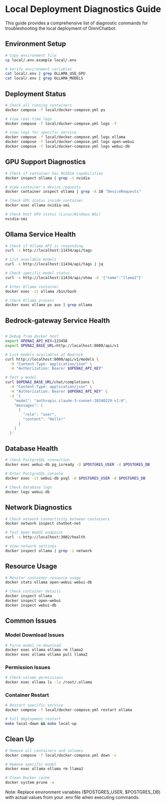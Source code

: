 # Local Deployment Diagnostics Guide

This guide provides a comprehensive list of diagnostic commands for troubleshooting the local deployment of OmniChatbot.

## Environment Setup

```bash
# Copy environment file
cp local/.env.example local/.env

# Verify environment variables
cat local/.env | grep OLLAMA_USE_GPU
cat local/.env | grep OLLAMA_MODELS
```

## Deployment Status

```bash
# Check all running containers
docker compose -f local/docker-compose.yml ps

# View real-time logs
docker compose -f local/docker-compose.yml logs -f

# View logs for specific service
docker compose -f local/docker-compose.yml logs ollama
docker compose -f local/docker-compose.yml logs open-webui
docker compose -f local/docker-compose.yml logs webui-db
```

## GPU Support Diagnostics

```bash
# Check if container has NVIDIA capabilities
docker inspect ollama | grep -i nvidia

# View container's device requests
docker container inspect ollama | grep -A 10 "DeviceRequests"

# Check GPU status inside container
docker exec ollama nvidia-smi

# Check host GPU status (Linux/Windows WSL)
nvidia-smi
```

## Ollama Service Health

```bash
# Check if Ollama API is responding
curl -s http://localhost:11434/api/tags

# List available models
curl -s http://localhost:11434/api/tags | jq

# Check specific model status
curl -s http://localhost:11434/api/show -d '{"name":"llama2"}'

# Enter Ollama container
docker exec -it ollama /bin/bash

# Check Ollama process
docker exec ollama ps aux | grep ollama
```

## Bedrock-gateway Service Health

```bash

# Debug from docker host
export OPENAI_API_KEY=123456
export OPENAI_BASE_URL=http://localhost:8000/api/v1

# List models availables at Bedrock
curl http://localhost:8000/api/v1/models \
  -H "Content-Type: application/json" \
  -H "Authorization: Bearer $OPENAI_API_KEY"

# Test a model
curl $OPENAI_BASE_URL/chat/completions \
  -H "Content-Type: application/json" \
  -H "Authorization: Bearer $OPENAI_API_KEY" \
  -d '{
    "model": "anthropic.claude-3-sonnet-20240229-v1:0",
    "messages": [
      {
        "role": "user",
        "content": "Hello!"
      }
    ]
  }'


```


## Database Health

```bash
# Check PostgreSQL connection
docker exec webui-db pg_isready -U $POSTGRES_USER -d $POSTGRES_DB

# Enter PostgreSQL console
docker exec -it webui-db psql -U $POSTGRES_USER -d $POSTGRES_DB

# Check database logs
docker logs webui-db
```

## Network Diagnostics

```bash
# Check network connectivity between containers
docker network inspect chatbot-net

# Test Open WebUI endpoint
curl -s http://localhost:3002/health

# View network settings
docker inspect ollama | grep -i network
```

## Resource Usage

```bash
# Monitor container resource usage
docker stats ollama open-webui webui-db

# Check container details
docker inspect ollama
docker inspect open-webui
docker inspect webui-db
```

## Common Issues

### Model Download Issues
```bash
# Force model re-download
docker exec ollama ollama rm llama2
docker exec ollama ollama pull llama2
```

### Permission Issues
```bash
# Check volume permissions
docker exec ollama ls -la /root/.ollama
```

### Container Restart
```bash
# Restart specific service
docker compose -f local/docker-compose.yml restart ollama

# Full deployment restart
make local-down && make local-up
```

## Clean Up

```bash
# Remove all containers and volumes
docker compose -f local/docker-compose.yml down -v

# Remove specific model
docker exec ollama ollama rm llama2

# Clean Docker cache
docker system prune -a
```

Note: Replace environment variables ($POSTGRES_USER, $POSTGRES_DB) with actual values from your .env file when executing commands.

